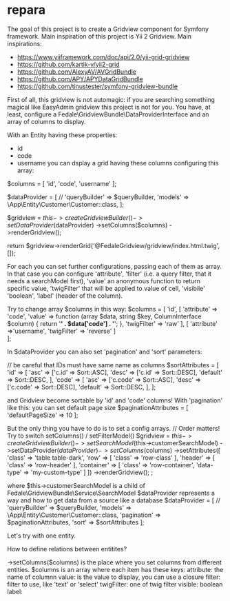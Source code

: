 # repara
The goal of this project is to create a Gridview component for Symfony framework.
Main inspiration of this project is Yii 2 Gridview. Main inspirations:
- https://www.yiiframework.com/doc/api/2.0/yii-grid-gridview
- https://github.com/kartik-v/yii2-grid
- https://github.com/AlexyAV/AVGridBundle
- https://github.com/APY/APYDataGridBundle
- https://github.com/tinustester/symfony-gridview-bundle



First of all, this gridview is not automagic: if you are searching something magical like EasyAdmin gridview this project is not for you. You have, at least, configure a Fedale\GridviewBundle\DataProviderInterface and an array of columns to display.

With an Entity having these properties:
- id
- code
- username 
you can dsplay a grid having these columns configuring this array:

$columns = [
    'id',
    'code',
    'username'
];

$dataProvider = [
    // 'queryBuilder' => $queryBuilder,
    'models' => \App\Entity\Customer\Customer::class,
];

$gridview = $this->createGridviewBuilder()
->setDataProvider($dataProvider)
->setColumns($columns)
->renderGridview();

return $gridview->renderGrid('@FedaleGridview/gridview/index.html.twig', []);

For each you can set further configurations, passing each of them as array. In that case you can configure 'attribute', 'filter' (i.e. a query filter, that it needs a searchModel first), 'value' an anonymous function to return specific value, 'twigFilter' that will be applied to value of cell, 'visibile' 'boolean', 'label' (header of the column).

Try to change array $columns in this way:
$columns = [
    'id',
    [
        'attribute' => 'code',
        'value' => function (array $data, string $key, ColumnInterface $column) {
            return '<strong>' . $data['code'] . '</strong>';
        },
        'twigFilter' => 'raw'
    ],
    [
        'attribute' =>'username',
        'twigFilter' => 'reverse'
    ]    
];

In $dataProvider you can also set 'pagination' and 'sort' parameters:

// be careful that IDs must have same name as columns
$sortAttributes = [
    'id' => [
        'asc' => ['c.id' => Sort::ASC],
        'desc' => ['c.id' => Sort::DESC],
        'default' => Sort::DESC,
    ],
    'code' => [
        'asc' => ['c.code' => Sort::ASC],
        'desc' => ['c.code' => Sort::DESC],
        'default' => Sort::DESC,
    ],
];

and Gridview become sortable by 'id' and 'code' columns!
With 'pagination' like this: you can set default page size
$paginationAttributes = [
    'defaultPageSize' => 10
];





But the only thing you have to do is to set a config arrays. 
// Order matters! Try to switch setColumns() / setFilterModel()
        $gridview = $this->createGridviewBuilder()
            ->setSearchModel($this->customerSearchModel)
            ->setDataProvider($dataProvider)
            ->setColumns($columns)
            ->setAttributes([
                'class' => 'table table-dark',
                'row' => [
                    'class' => 'row-class'
                ],
                'header' => [
                    'class' => 'row-header'
                ],
                'container' => [
                    'class' => 'row-container',
                    'data-type' => 'my-custom-type'
                ]
            ])
            ->renderGridview();
        ;

where $this->customerSearchModel is a child of Fedale\GridviewBundle\Service\SearchModel
$dataProvider represents a way and how to get data from a source like a database
$dataProvider = [
            // 'queryBuilder' => $queryBuilder,
            'models' => \App\Entity\Customer\Customer::class,
            'pagination' => $paginationAttributes,
            'sort' => $sortAttributes
        ];

Let's try with one entity.


How to define relations between entitites?

->setColumns($columns)  is the place where you set columns from different entities. $columns is an array where each item has these keys: 
attribute: the name of columnn
value: is the value to display, you can use a closure 
filter: filter to use, like 'text' or 'select'
twigFilter: one of twig filter 
visible: boolean
label: 